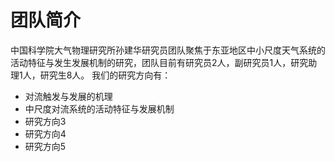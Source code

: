 # 团队简介

中国科学院大气物理研究所孙建华研究员团队聚焦于东亚地区中小尺度天气系统的活动特征与发生发展机制的研究，团队目前有研究员2人，副研究员1人，研究助理1人，研究生8人。
我们的研究方向有：

- 对流触发与发展的机理
- 中尺度对流系统的活动特征与发展机制
- 研究方向3
- 研究方向4
- 研究方向5
<br><br><br>
